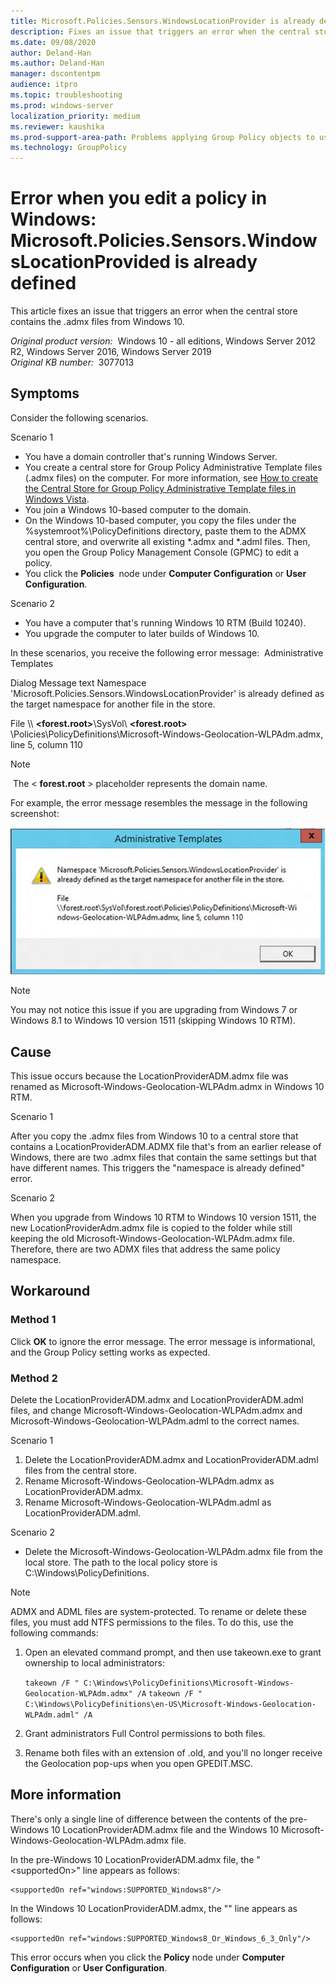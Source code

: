 ```yaml
---
title: Microsoft.Policies.Sensors.WindowsLocationProvider is already defined error when you edit a policy in Windows
description: Fixes an issue that triggers an error when the central store contains the .admx files from Windows 10.
ms.date: 09/08/2020
author: Deland-Han
ms.author: Deland-Han
manager: dscontentpm
audience: itpro
ms.topic: troubleshooting
ms.prod: windows-server
localization_priority: medium
ms.reviewer: kaushika
ms.prod-support-area-path: Problems applying Group Policy objects to users or computers
ms.technology: GroupPolicy
---
```

# Error when you edit a policy in Windows: Microsoft.Policies.Sensors.WindowsLocationProvided is already defined

This article fixes an issue that triggers an error when the central store contains the .admx files from Windows 10.

_Original product version:_ &nbsp;Windows 10 - all editions, Windows Server 2012 R2, Windows Server 2016, Windows Server 2019  
_Original KB number:_ &nbsp;3077013

## Symptoms

Consider the following scenarios.

Scenario 1 
- You have a domain controller that's running Windows Server.
- You create a central store for Group Policy Administrative Template files (.admx files) on the computer. For more information, see [How to create the Central Store for Group Policy Administrative Template files in Windows Vista](https://support.microsoft.com/help/929841).
- You join a Windows 10-based computer to the domain.
- On the Windows 10-based computer, you copy the files under the %systemroot%\PolicyDefinitions directory, paste them to the ADMX central store, and overwrite all existing *.admx and *.adml files. Then, you open the Group Policy Management Console (GPMC) to edit a policy.
- You click the **Policies**  node under **Computer Configuration** or **User Configuration**.

Scenario 2 
- You have a computer that's running Windows 10 RTM (Build 10240).
- You upgrade the computer to later builds of Windows 10.

In these scenarios, you receive the following error message:
 Administrative Templates

Dialog Message text
Namespace 'Microsoft.Policies.Sensors.WindowsLocationProvider' is already defined as the target namespace for another file in the store.

File
\\\ **<forest.root>**\SysVol\ **\<forest.root>** \Policies\PolicyDefinitions\Microsoft-Windows-Geolocation-WLPAdm.admx, line 5, column 110

> [!NOTE]
>  The < **forest.root** > placeholder represents the domain name.

For example, the error message resembles the message in the following screenshot:

![example](./media/microsoft-policies-sensors-windowslocationprovider-defined/namespace-already-defined-error.png)

> [!NOTE]
> You may not notice this issue if you are upgrading from Windows 7 or Windows 8.1 to Windows 10 version 1511 (skipping Windows 10 RTM).

## Cause

This issue occurs because the LocationProviderADM.admx file was renamed as Microsoft-Windows-Geolocation-WLPAdm.admx in Windows 10 RTM.

Scenario 1 

After you copy the .admx files from Windows 10 to a central store that contains a LocationProviderADM.ADMX file that's from an earlier release of Windows, there are two .admx files that contain the same settings but that have different names. This triggers the "namespace is already defined" error.

Scenario 2 

When you upgrade from Windows 10 RTM to Windows 10 version 1511, the new LocationProviderAdm.admx file is copied to the folder while still keeping the old Microsoft-Windows-Geolocation-WLPAdm.admx file. Therefore, there are two ADMX files that address the same policy namespace.

## Workaround

### Method 1

Click **OK**  to ignore the error message. The error message is informational, and the Group Policy setting works as expected.

### Method 2

Delete the LocationProviderADM.admx and LocationProviderADM.adml files, and change Microsoft-Windows-Geolocation-WLPAdm.admx and Microsoft-Windows-Geolocation-WLPAdm.adml to the correct names.

Scenario 1 
1. Delete the LocationProviderADM.admx and LocationProviderADM.adml files from the central store.
2. Rename Microsoft-Windows-Geolocation-WLPAdm.admx as LocationProviderADM.admx.
3. Rename Microsoft-Windows-Geolocation-WLPAdm.adml as LocationProviderADM.adml. 

Scenario 2 

- Delete the Microsoft-Windows-Geolocation-WLPAdm.admx file from the local store. The path to the local policy store is C:\Windows\PolicyDefinitions.
> [!NOTE]
>  ADMX and ADML files are system-protected. To rename or delete these files, you must add NTFS permissions to the files. To do this, use the following commands:
1. Open an elevated command prompt, and then use takeown.exe to grant ownership to local administrators:

    `takeown /F " C:\Windows\PolicyDefinitions\Microsoft-Windows-Geolocation-WLPAdm.admx" /A`
    `takeown /F " C:\Windows\PolicyDefinitions\en-US\Microsoft-Windows-Geolocation-WLPAdm.adml" /A`

2. Grant administrators Full Control permissions to both files.
3. Rename both files with an extension of .old, and you'll no longer receive the Geolocation pop-ups when you open GPEDIT.MSC.

## More information

There's only a single line of difference between the contents of the pre-Windows 10 LocationProviderADM.admx file and the Windows 10 Microsoft-Windows-Geolocation-WLPAdm.admx file.

In the pre-Windows 10 LocationProviderADM.admx file, the "\<supportedOn>" line appears as follows:

```console
<supportedOn ref="windows:SUPPORTED_Windows8"/>
```

In the Windows 10 LocationProviderADM.admx, the "<supportedOn>" line appears as follows:
```console
<supportedOn ref="windows:SUPPORTED_Windows8_Or_Windows_6_3_Only"/>
```

This error occurs when you click the **Policy**  node under **Computer Configuration** or **User Configuration**.
